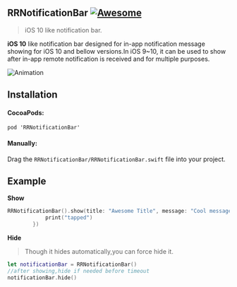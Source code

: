 ## RRNotificationBar [![Awesome](https://cdn.rawgit.com/sindresorhus/awesome/d7305f38d29fed78fa85652e3a63e154dd8e8829/media/badge.svg)](https://github.com/sindresorhus/awesome)
> iOS 10 like notification bar.

**iOS 10** like notification bar designed for in-app notification message showing for iOS 10 and bellow versions.In iOS 9~10, it can be used to show after in-app remote notification is received and for multiple purposes.


![Animation](screencast.gif "Animation")
## Installation

#### CocoaPods:

`pod 'RRNotificationBar'`

#### Manually:
Drag the `RRNotificationBar/RRNotificationBar.swift` file into your project.

## Example

**Show**
```swift
RRNotificationBar().show(title: "Awesome Title", message: "Cool message received",onTap:{
            print("tapped")
        })
```

**Hide** 
>Though it hides automatically,you can force hide it.
```swift
let notificationBar = RRNotificationBar()
//after showing,hide if needed before timeout
notificationBar.hide()
```
